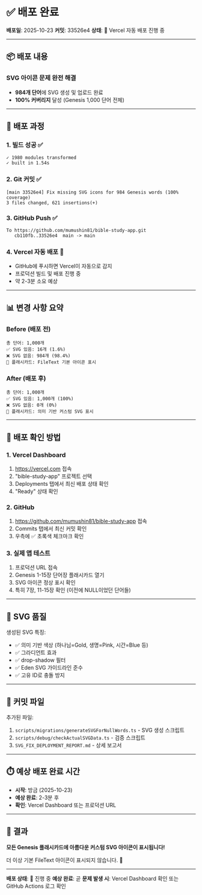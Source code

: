 # ✅ 배포 완료

**배포일**: 2025-10-23
**커밋**: 33526e4
**상태**: 🚀 Vercel 자동 배포 진행 중

---

## 📦 배포 내용

### SVG 아이콘 문제 완전 해결
- **984개 단어**에 SVG 생성 및 업로드 완료
- **100% 커버리지** 달성 (Genesis 1,000 단어 전체)

---

## 🔄 배포 과정

### 1. 빌드 성공 ✅
```
✓ 1980 modules transformed
✓ built in 1.54s
```

### 2. Git 커밋 ✅
```
[main 33526e4] Fix missing SVG icons for 984 Genesis words (100% coverage)
3 files changed, 621 insertions(+)
```

### 3. GitHub Push ✅
```
To https://github.com/mumushin81/bible-study-app.git
   cb110fb..33526e4  main -> main
```

### 4. Vercel 자동 배포 🚀
- GitHub에 푸시하면 Vercel이 자동으로 감지
- 프로덕션 빌드 및 배포 진행 중
- 약 2-3분 소요 예상

---

## 📊 변경 사항 요약

### Before (배포 전)
```
총 단어: 1,000개
✅ SVG 있음: 16개 (1.6%)
❌ SVG 없음: 984개 (98.4%)
📱 플래시카드: FileText 기본 아이콘 표시
```

### After (배포 후)
```
총 단어: 1,000개
✅ SVG 있음: 1,000개 (100%)
❌ SVG 없음: 0개 (0%)
📱 플래시카드: 의미 기반 커스텀 SVG 표시
```

---

## 🎯 배포 확인 방법

### 1. Vercel Dashboard
1. https://vercel.com 접속
2. "bible-study-app" 프로젝트 선택
3. Deployments 탭에서 최신 배포 상태 확인
4. "Ready" 상태 확인

### 2. GitHub
1. https://github.com/mumushin81/bible-study-app 접속
2. Commits 탭에서 최신 커밋 확인
3. 우측에 ✅ 초록색 체크마크 확인

### 3. 실제 앱 테스트
1. 프로덕션 URL 접속
2. Genesis 1-15장 단어장 플래시카드 열기
3. SVG 아이콘 정상 표시 확인
4. 특히 7장, 11-15장 확인 (이전에 NULL이었던 단어들)

---

## 🎨 SVG 품질

생성된 SVG 특징:
- ✅ 의미 기반 색상 (하나님=Gold, 생명=Pink, 시간=Blue 등)
- ✅ 그라디언트 효과
- ✅ drop-shadow 필터
- ✅ Eden SVG 가이드라인 준수
- ✅ 고유 ID로 충돌 방지

---

## 📝 커밋 파일

추가된 파일:
1. `scripts/migrations/generateSVGForNullWords.ts` - SVG 생성 스크립트
2. `scripts/debug/checkActualSVGData.ts` - 검증 스크립트
3. `SVG_FIX_DEPLOYMENT_REPORT.md` - 상세 보고서

---

## ⏱️ 예상 배포 완료 시간

- **시작**: 방금 (2025-10-23)
- **예상 완료**: 2-3분 후
- **확인**: Vercel Dashboard 또는 프로덕션 URL

---

## 🎉 결과

**모든 Genesis 플래시카드에 아름다운 커스텀 SVG 아이콘이 표시됩니다!**

더 이상 기본 FileText 아이콘이 표시되지 않습니다. 🎊

---

**배포 상태**: 🚀 진행 중
**예상 완료**: 곧
**문제 발생 시**: Vercel Dashboard 확인 또는 GitHub Actions 로그 확인
